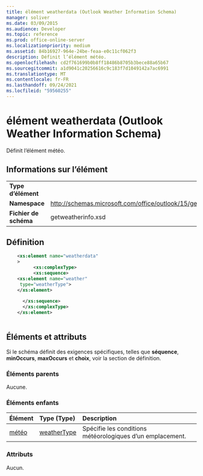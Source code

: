 ```yaml
---
title: élément weatherdata (Outlook Weather Information Schema)
manager: soliver
ms.date: 03/09/2015
ms.audience: Developer
ms.topic: reference
ms.prod: office-online-server
ms.localizationpriority: medium
ms.assetid: 84b16927-964e-24be-feaa-e0c11cf062f3
description: Définit l’élément météo.
ms.openlocfilehash: cd2f761699b0b8ff18486b8705b3bece88a65b67
ms.sourcegitcommit: a1d9041c20256616c9c183f7d1049142a7ac6991
ms.translationtype: MT
ms.contentlocale: fr-FR
ms.lasthandoff: 09/24/2021
ms.locfileid: "59560255"
---
```

# <a name="weatherdata-element-outlook-weather-information-schema"></a>élément weatherdata (Outlook Weather Information Schema)

Définit l’élément météo.
  
## <a name="element-information"></a>Informations sur l’élément

|||
|:-----|:-----|
|**Type d’élément** <br/> ||
|**Namespace** <br/> |http://schemas.microsoft.com/office/outlook/15/getweatherinfo.xsd  <br/> |
|**Fichier de schéma** <br/> |getweatherinfo.xsd  <br/> |
   
## <a name="definition"></a>Définition

```XML
    <xs:element name="weatherdata"
    >
          <xs:complexType>
          <xs:sequence>
    <xs:element name="weather"
     type="weatherType">
    </xs:element>
    
      </xs:sequence>
      </xs:complexType>
    </xs:element>
    
```

## <a name="elements-and-attributes"></a>Éléments et attributs

Si le schéma définit des exigences spécifiques, telles que **séquence**, **minOccurs**, **maxOccurs** et **choix**, voir la section de définition. 
  
### <a name="parent-elements"></a>Éléments parents

Aucune.
  
### <a name="child-elements"></a>Éléments enfants

|**Élément**|**Type (Type)**|**Description**|
|:-----|:-----|:-----|
|[météo](weather-element-weatherdata-elementoutlook-weather-information-schema.md) <br/> |[weatherType](weathertype-complextype-outlook-weather-information-schema.md) <br/> |Spécifie les conditions météorologiques d’un emplacement.  <br/> |
   
### <a name="attributes"></a>Attributs

Aucun.
  

